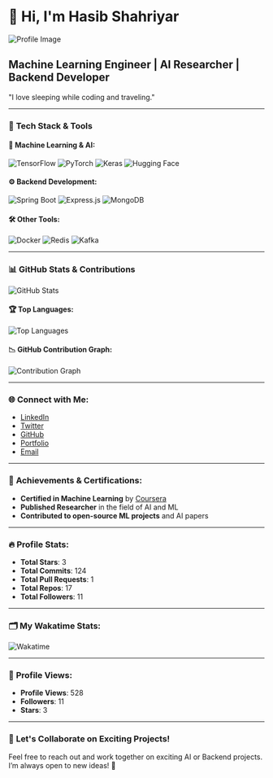 # 👋 Hi, I'm **Hasib Shahriyar**

![Profile Image](https://avatars.githubusercontent.com/u/33300359?v=4)

## Machine Learning Engineer | AI Researcher | Backend Developer

"I love sleeping while coding and traveling."

---

### 🔧 **Tech Stack & Tools**

#### 🧠 **Machine Learning & AI**:
![TensorFlow](https://img.shields.io/badge/-TensorFlow-FF6F00?style=flat-square&logo=tensorflow&logoColor=white)
![PyTorch](https://img.shields.io/badge/-PyTorch-EE4C2C?style=flat-square&logo=pytorch&logoColor=white)
![Keras](https://img.shields.io/badge/-Keras-D00000?style=flat-square&logo=keras&logoColor=white)
![Hugging Face](https://img.shields.io/badge/-Hugging_Face-FF3C00?style=flat-square&logo=huggingface&logoColor=white)

#### ⚙️ **Backend Development**:
![Spring Boot](https://img.shields.io/badge/-Spring%20Boot-6DB33F?style=flat-square&logo=springboot&logoColor=white)
![Express.js](https://img.shields.io/badge/-Express.js-000000?style=flat-square&logo=express&logoColor=white)
![MongoDB](https://img.shields.io/badge/-MongoDB-47A248?style=flat-square&logo=mongodb&logoColor=white)

#### 🛠️ **Other Tools**:
![Docker](https://img.shields.io/badge/-Docker-2496ED?style=flat-square&logo=docker&logoColor=white)
![Redis](https://img.shields.io/badge/-Redis-DC382D?style=flat-square&logo=redis&logoColor=white)
![Kafka](https://img.shields.io/badge/-Kafka-231F20?style=flat-square&logo=apachekafka&logoColor=white)

---

### 📊 **GitHub Stats & Contributions**

![GitHub Stats](https://github-readme-stats.vercel.app/api?username=hasibshahriyar&show_icons=true&hide_title=true&hide=prs&count_private=true&theme=radical)

#### 🏆 **Top Languages**:
![Top Languages](https://github-readme-stats.vercel.app/api/top-langs/?username=hasibshahriyar&theme=radical&hide=javascript&langs_count=8)

#### 📉 **GitHub Contribution Graph**:
![Contribution Graph](https://activity-graph.herokuapp.com/graph?username=hasibshahriyar&theme=github&hide_border=true)

---

### 🌐 **Connect with Me:**

- [LinkedIn](https://www.linkedin.com/in/hasibshahriyar)  
- [Twitter](https://twitter.com/hasibshahriyar)  
- [GitHub](https://github.com/hasibshahriyar)  
- [Portfolio](https://hasibshahriyar.github.io)  
- [Email](mailto:hasibshahriyar@example.com)  

---

### 🎯 **Achievements & Certifications:**

- **Certified in Machine Learning** by [Coursera](https://www.coursera.org/)
- **Published Researcher** in the field of AI and ML
- **Contributed to open-source ML projects** and AI papers

---

### 🔥 **Profile Stats:**

- **Total Stars**: 3
- **Total Commits**: 124
- **Total Pull Requests**: 1
- **Total Repos**: 17
- **Total Followers**: 11

---

### 🗂 **My Wakatime Stats**:
![Wakatime](https://img.shields.io/badge/Wakatime-1d1d1b?style=flat-square&logo=wakatime&logoColor=green)

---

### 📝 **Profile Views**:
- **Profile Views**: 528
- **Followers**: 11
- **Stars**: 3

---

### 🚀 **Let's Collaborate on Exciting Projects!**
Feel free to reach out and work together on exciting AI or Backend projects. I’m always open to new ideas! 🚀


